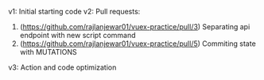 
v1: Initial starting code
v2: Pull requests: 
1. (https://github.com/rajlanjewar01/vuex-practice/pull/3) Separating api endpoint with new script command
2. (https://github.com/rajlanjewar01/vuex-practice/pull/5) Commiting state with MUTATIONS

v3: Action and code optimization
